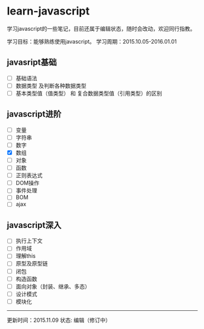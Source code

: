 learn-javascript
================

学习javascript的一些笔记，目前还属于编辑状态，随时会改动，欢迎同行指教。

学习目标：能够熟练使用javascript。
学习周期：2015.10.05-2016.01.01

## javasript基础
- [ ] 基础语法
- [ ] 数据类型 及判断各种数据类型
- [ ] 基本类型值（值类型） 和 复合数据类型值（引用类型）的区别

## javascript进阶
- [ ] 变量
- [ ] 字符串
- [ ] 数字
- [X] 数组
- [ ] 对象
- [ ] 函数
- [ ] 正则表达式
- [ ] DOM操作
- [ ] 事件处理
- [ ] BOM
- [ ] ajax

## javascript深入
- [ ] 执行上下文
- [ ] 作用域
- [ ] 理解this
- [ ] 原型及原型链
- [ ] 闭包
- [ ] 构造函数
- [ ] 面向对象（封装、继承、多态）
- [ ] 设计模式
- [ ] 模块化

---
更新时间：2015.11.09
状态: 编辑（修订中）

